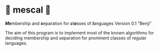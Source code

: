 
# 🌵 mescal 🌵

***Me***mbership and ***s***eparation for ***c***l***a***sses of ***l***anguages Version 0.1 "Benji"


The aim of this program is to implement most of the known algorithms for deciding membership and separation for prominent classes of regular languages.


